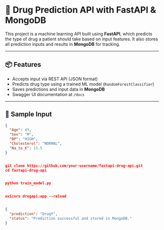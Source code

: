# 🚀 Drug Prediction API with FastAPI & MongoDB

This project is a machine learning API built using **FastAPI**, which predicts the type of drug a patient should take based on input features. It also stores all prediction inputs and results in **MongoDB** for tracking.

---

## 📦 Features

- Accepts input via REST API (JSON format)
- Predicts drug type using a trained ML model (`RandomForestClassifier`)
- Saves predictions and input data in **MongoDB**
- Swagger UI documentation at `/docs`

---

## 🧪 Sample Input

```json
{
  "Age": 45,
  "Sex": "M",
  "BP": "HIGH",
  "Cholesterol": "NORMAL",
  "Na_to_K": 15.5
}


git clone https://github.com/your-username/fastapi-drug-api.git
cd fastapi-drug-api


python train_model.py


uvicorn drugapi:app --reload


{
  "prediction": "DrugY",
  "status": "Prediction successful and stored in MongoDB."
}
